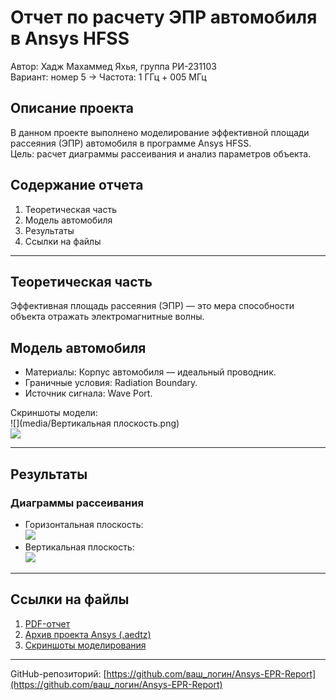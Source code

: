 # Отчет по расчету ЭПР автомобиля в Ansys HFSS  
Автор: Хадж Махаммед Яхья, группа РИ-231103  
Вариант: номер 5 → Частота: 1 ГГц + 005 МГц  

## Описание проекта  
В данном проекте выполнено моделирование эффективной площади рассеяния (ЭПР) автомобиля в программе Ansys HFSS.  
Цель: расчет диаграммы рассеивания и анализ параметров объекта.  

## Содержание отчета  
1. Теоретическая часть  
2. Модель автомобиля  
3. Результаты  
4. Ссылки на файлы  

---

## Теоретическая часть  
Эффективная площадь рассеяния (ЭПР) — это мера способности объекта отражать электромагнитные волны.

## Модель автомобиля  
- Материалы: Корпус автомобиля — идеальный проводник.  
- Граничные условия: Radiation Boundary.  
- Источник сигнала: Wave Port.  

Скриншоты модели:  
![](media/Вертикальная плоскость.png)  
![](media/image3.png)  

---

## Результаты  
### Диаграммы рассеивания  
- Горизонтальная плоскость:  
  ![](media/image13.png)  
- Вертикальная плоскость:  
  ![](media/image14.png)  

---

## Ссылки на файлы  
1. [PDF-отчет](epr_report.pdf)  
2. [Архив проекта Ansys (.aedtz)](project_archive.aedtz)  
3. [Скриншоты моделирования](media/)  

---

GitHub-репозиторий: [https://github.com/ваш_логин/Ansys-EPR-Report](https://github.com/ваш_логин/Ansys-EPR-Report)  
